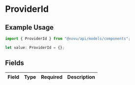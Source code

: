 # ProviderId

## Example Usage

```typescript
import { ProviderId } from "@novu/api/models/components";

let value: ProviderId = {};
```

## Fields

| Field       | Type        | Required    | Description |
| ----------- | ----------- | ----------- | ----------- |